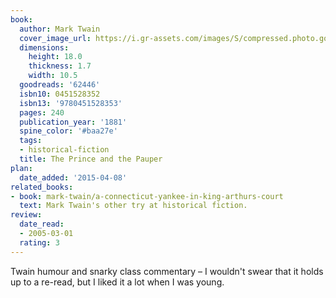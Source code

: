 ```yaml
---
book:
  author: Mark Twain
  cover_image_url: https://i.gr-assets.com/images/S/compressed.photo.goodreads.com/books/1376406798l/62446.jpg
  dimensions:
    height: 18.0
    thickness: 1.7
    width: 10.5
  goodreads: '62446'
  isbn10: 0451528352
  isbn13: '9780451528353'
  pages: 240
  publication_year: '1881'
  spine_color: '#baa27e'
  tags:
  - historical-fiction
  title: The Prince and the Pauper
plan:
  date_added: '2015-04-08'
related_books:
- book: mark-twain/a-connecticut-yankee-in-king-arthurs-court
  text: Mark Twain's other try at historical fiction.
review:
  date_read:
  - 2005-03-01
  rating: 3
---
```


Twain humour and snarky class commentary – I wouldn't swear that it holds up to a re-read, but I liked it a lot when I
was young.
